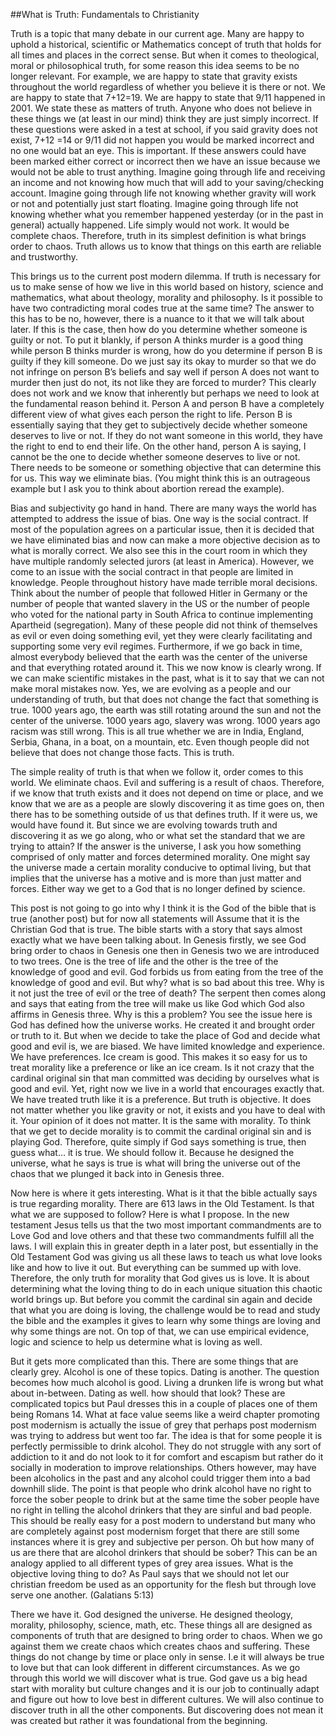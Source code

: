 ##What is Truth: Fundamentals to Christianity

Truth is a topic that many debate in our current age. Many are happy to uphold a historical, scientific or Mathematics concept of truth that holds for all times and places in the correct sense. But when it comes to theological, moral or philosophical truth, for some reason this idea seems to be no longer relevant. For example, we are happy to state that gravity exists throughout the world regardless of whether you believe it is there or not. We are happy to state that 7+12=19. We are happy to state that 9/11 happened in 2001. We state these as matters of truth. Anyone who does not believe in these things we (at least in our mind) think they are just simply incorrect. If these questions were asked in a test at school, if you said gravity does not exist, 7+12 =14 or 9/11 did not happen you would be marked incorrect and no one would bat an eye. This is important. If these answers could have been marked either correct or incorrect then we have an issue because we would not be able to trust anything. Imagine going through life and receiving an income and not knowing how much that will add to your saving/checking account. Imagine going through life not knowing whether gravity will work or not and potentially just start floating. Imagine going through life not knowing whether what you remember happened yesterday (or in the past in general) actually happened. Life simply would not work. It would be complete chaos. Therefore, truth in its simplest definition is what brings order to chaos. Truth allows us to know that things on this earth are reliable and trustworthy.
	
This brings us to the current post modern dilemma. If truth is necessary for us to make sense of how we live in this world based on history, science and mathematics, what about theology, morality and philosophy. Is it possible to have two contradicting moral codes true at the same time? The answer to this has to be no, however, there is a nuance to it that we will talk about later. If this is the case, then how do you determine whether someone is guilty or not. To put it blankly, if person A thinks murder is a good thing while person B thinks murder is wrong, how do you determine if person B is guilty if they kill someone. Do we just say its okay to murder so that we do not infringe on person B’s beliefs and say well if person A does not want to murder then just do not, its not like they are forced to murder? This clearly does not work and we know that inherently but perhaps we need to look at the fundamental reason behind it. Person A and person B have a completely different view of what gives each person the right to life. Person B is essentially saying that they get to subjectively decide whether someone deserves to live or not. If they do not want someone in this world, they have the right to end to end their life. On the other hand, person A is saying, I cannot be the one to decide whether someone deserves to live or not. There needs to be someone or something objective that can determine this for us. This way we eliminate bias. (You might think this is an outrageous example but I ask you to think about abortion reread the example). 
	
Bias and subjectivity go hand in hand. There are many ways the world has attempted to address the issue of bias. One way is the social contract. If most of the population agrees on a particular issue, then it is decided that we have eliminated bias and now can make a more objective decision as to what is morally correct. We also see this in the court room in which they have multiple randomly selected jurors (at least in America). However, we come to an issue with the social contract in that people are limited in knowledge. People throughout history have made terrible moral decisions. Think about the number of people that followed Hitler in Germany or the number of people that wanted slavery in the US or the number of people who voted for the national party in South Africa to continue implementing Apartheid (segregation). Many of these people did not think of themselves as evil or even doing something evil, yet they were clearly facilitating and supporting some very evil regimes. Furthermore, if we go back in time, almost everybody believed that the earth was the center of the universe and that everything rotated around it. This we now know is clearly wrong. If we can make scientific mistakes in the past, what is it to say that we can not make moral mistakes now. Yes, we are evolving as a people and our understanding of truth, but that does not change the fact that something is true. 1000 years ago, the earth was still rotating around the sun and not the center of the universe. 1000 years ago, slavery was wrong. 1000 years ago racism was still wrong. This is all true whether we are in India, England, Serbia, Ghana, in a boat, on a mountain, etc. Even though people did not believe that does not change those facts. This is truth. 

The simple reality of truth is that when we follow it, order comes to this world. We eliminate chaos. Evil and suffering is a result of chaos. Therefore, if we know that truth exists and it does not depend on time or place, and we know that we are as a people are slowly discovering it as time goes on, then there has to be something outside of us that defines truth. If it were us, we would have found it. But since we are evolving towards truth and discovering it as we go along, who or what set the standard that we are trying to attain? If the answer is the universe, I ask you how something comprised of only matter and forces determined morality. One might say the universe made a certain morality conducive to optimal living, but that implies that the universe has a motive and is more than just matter and forces. Either way we get to a God that is no longer defined by science.
	
This post is not going to go into why I think it is the God of the bible that is true (another post) but for now all statements will Assume that it is the Christian God that is true. The bible starts with a story that says almost exactly what we have been talking about. In Genesis firstly, we see God bring order to chaos in Genesis one then in Genesis two we are introduced to two trees. One is the tree of life and the other is the tree of the knowledge of good and evil. God forbids us from eating from the tree of the knowledge of good and evil. But why? what is so bad about this tree. Why is it not just the tree of evil or the tree of death? The serpent then comes along and says that eating from the tree will make us like God which God also affirms in Genesis three. Why is this a problem? You see the issue here is God has defined how the universe works. He created it and brought order or truth to it. But when we decide to take the place of God and decide what good and evil is, we are biased. We have limited knowledge and experience. We have preferences. Ice cream is good. This makes it so easy for us to treat morality like a preference or like an ice cream. Is it not crazy that the cardinal original sin that man committed was deciding by ourselves what is good and evil. Yet, right now we live in a world that encourages exactly that. We have treated truth like it is a preference. But truth is objective. It does not matter whether you like gravity or not, it exists and you have to deal with it. Your opinion of it does not matter. It is the same with morality. To think that we get to decide morality is to commit the cardinal original sin and is playing God. Therefore, quite simply if God says something is true, then guess what… it is true. We should follow it. Because he designed the universe, what he says is true is what will bring the universe out of the chaos that we plunged it back into in Genesis three.
	
Now here is where it gets interesting. What is it that the bible actually says is true regarding morality. There are 613 laws in the Old Testament. Is that what we are supposed to follow? Here is what I propose. In the new testament Jesus tells us that the two most important commandments are to Love God and love others and that these two commandments fulfill all the laws. I will explain this in greater depth in a later post, but essentially in the Old Testament God was giving us all these laws to teach us what love looks like and how to live it out. But everything can be summed up with love. Therefore, the only truth for morality that God gives us is love. It is about determining what the loving thing to do in each unique situation this chaotic world brings up. But before you commit the cardinal sin again and decide that what you are doing is loving, the challenge would be to read and study the bible and the examples it gives to learn why some things are loving and why some things are not. On top of that, we can use empirical evidence, logic and science to help us determine what is loving as well. 
	
But it gets more complicated than this. There are some things that are clearly grey. Alcohol is one of these topics. Dating is another. The question becomes how much alcohol is good. Living a drunken life is wrong but what about in-between. Dating as well. how should that look? These are complicated topics but Paul dresses this in a couple of places one of them being Romans 14. What at face value seems like a weird chapter promoting post modernism is actually the issue of grey that perhaps post modernism was trying to address but went too far. The idea is that for some people it is perfectly permissible to drink alcohol. They do not struggle with any sort of addiction to it and do not look to it for comfort and escapism but rather do it socially in moderation to improve relationships. Others however, may have been alcoholics in the past and any alcohol could trigger them into a bad downhill slide. The point is that people who drink alcohol have no right to force the sober people to drink but at the same time the sober people have no right in telling the alcohol drinkers that they are sinful and bad people. This should be really easy for a post modern to understand but many who are completely against post modernism forget that there are still some instances where it is grey and subjective per person. Oh but how many of us are there that are alcohol drinkers that should be sober? This can be an analogy applied to all different types of grey area issues. What is the objective loving thing to do? As Paul says that we should not let our christian freedom be used as an opportunity for the flesh but through love serve one another. (Galatians 5:13)
	
There we have it. God designed the universe. He designed theology, morality, philosophy, science, math, etc. These things all are designed as components of truth that are designed to bring order to chaos. When we go against them we create chaos which creates chaos and suffering. These things do not change by time or place only in sense. I.e it will always be true to love but that can look different in different circumstances. As we go through this world we will discover what is true. God gave us a big head start with morality but culture changes and it is our job to continually adapt and figure out how to love best in different cultures. We will also continue to discover truth in all the other components. But discovering does not mean it was created but rather it was foundational from the beginning.
	
